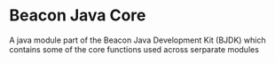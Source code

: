 # Beacon Java Core

A java module part of the Beacon Java Development Kit (BJDK) which contains some of the core functions used across serparate modules